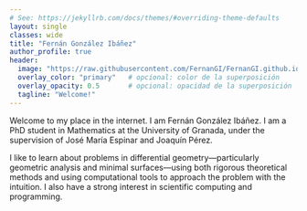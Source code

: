 ```yaml
---
# See: https://jekyllrb.com/docs/themes/#overriding-theme-defaults
layout: single
classes: wide
title: "Fernán González Ibáñez"     
author_profile: true
header:
  image: "https://raw.githubusercontent.com/FernanGI/FernanGI.github.io/master/assets/images/portada.jpeg"
  overlay_color: "primary"   # opcional: color de la superposición
  overlay_opacity: 0.5       # opcional: opacidad de la superposición
  tagline: "Welcome!"
---
```

Welcome to my place in the internet. I am Fernán González Ibáñez. I am a PhD student in Mathematics at the University of Granada, under the supervision of José María Espinar and Joaquín Pérez. 

I like to learn about problems in differential geometry—particularly geometric analysis and minimal surfaces—using both rigorous theoretical methods and using computational tools to approach the problem with the intuition. I also have a strong interest in scientific computing and programming.


